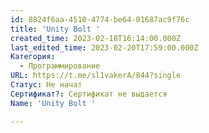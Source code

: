 ```yaml
---
id: 8824f6aa-4510-4774-be64-01687ac9f76c
title: 'Unity Bolt '
created_time: 2023-02-18T16:14:00.000Z
last_edited_time: 2023-02-20T17:59:00.000Z
Категория:
  - Программирование
URL: https://t.me/sl1vakerA/844?single
Статус: Не начат
Сертификат?: Сертификат не выдается
Name: 'Unity Bolt '

---
```

